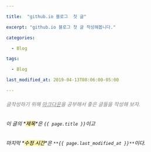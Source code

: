 ```yaml
---

title:  "github.io 블로그  첫 글"

excerpt: "github.io 블로그 첫 글 작성해봅니다."

categories:

  - Blog

tags:

  - Blog

last_modified_at: 2019-04-13T08:06:00-05:00

---
```


###### <span style="color:gray">*글작성하기 위해 <u>마크다운</u>을 공부해서 좋은 글들을 작성해 보자.*</span>

###### 이 글의 *<mark style='background-color:fff5b1'>제목</mark>*은 ```{{ page.title }}```이고

###### 마지막 *<mark style='background-color:fff5b1'>수정 시간</mark>*은 ```**{{ page.last_modified_at }}**```이다.
